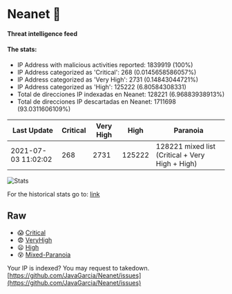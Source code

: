 # Neanet :hocho:
#### Threat intelligence feed
#### The stats:

- IP Address with malicious activities reported: 1839919 (100%)
- IP Address categorized as 'Critical':  268 (0.0145658586057%)
- IP Address categorized as 'Very High':  2731 (0.14843044721%)
- IP Address categorized as 'High':  125222 (6.80584308331)
- Total de direcciones IP indexadas en Neanet:  128221 (6.96883938913%)
- Total de direcciones IP descartadas en Neanet:  1711698 (93.0311606109%)

| Last Update | Critical | Very High | High | Paranoia |
| --- | --- | --- | --- | --- |
| 2021-07-03 11:02:02 | 268 | 2731 | 125222 | 128221 mixed list (Critical + Very High + High)|

![Stats](https://docs.google.com/spreadsheets/d/e/2PACX-1vSnaNMIXVabIpDJjufMlzH7poXnshF3mgd8Is1g9ytUEzVsP5my4Trn8f-xkoLLQ38xpL3HtmUexLo6/pubchart?oid=501124687&format=image)

For the historical stats go to: [link](/stats.csv)
## Raw
- :scream: [Critical](https://raw.githubusercontent.com/JavaGarcia/Neanet/master/blacklists/neanet_critical.txt)
- :fearful: [VeryHigh](https://raw.githubusercontent.com/JavaGarcia/Neanet/master/blacklists/neanet_veryHigh.txtt)
- :frowning: [High](https://raw.githubusercontent.com/JavaGarcia/Neanet/master/blacklists/neanet_high.txt)
- :dizzy_face: [Mixed-Paranoia](https://raw.githubusercontent.com/JavaGarcia/Neanet/master/blacklists/neanet_all.txt)


Your IP is indexed? You may request to takedown. [https://github.com/JavaGarcia/Neanet/issues](https://github.com/JavaGarcia/Neanet/issues)








































































































































































































































































































































































































































































































































































































































































































































































































































































































































































































































































































































































































































































































































































































































































































































































































































































































































































































































































































































































































































































































































































































































































































































































































































































































































































































































































































































































































































































































































































































































































































































































































































































































































































































































































































































































































































































































































































































































































































































































































































































































































































































































































































































































































































































































































































































































































































































































































































































































































































































































































































































































































































































































































































































































































































































































































































































































































































































































































































































































































































































































































































































































































































































































































































































































































































































































































































































































































































































































































































































































































































































































































































































































































































































































































































































































